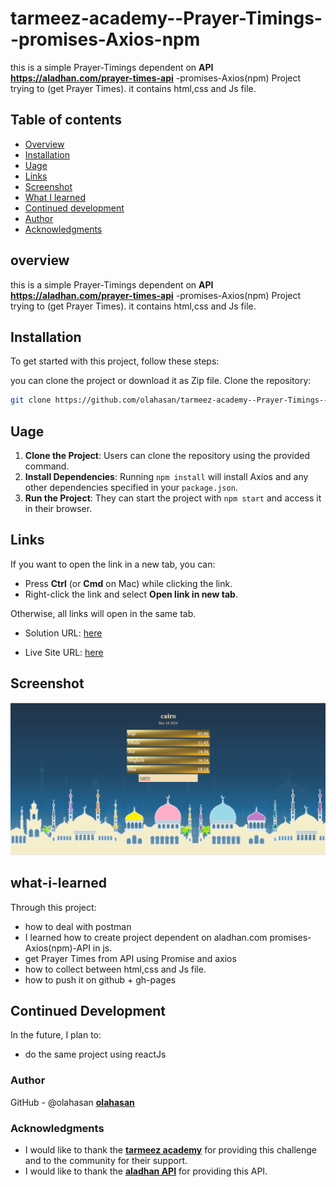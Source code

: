 # tarmeez-academy--Prayer-Timings--promises-Axios-npm
this is a simple Prayer-Timings dependent on **API** **https://aladhan.com/prayer-times-api** -promises-Axios(npm) Project trying to (get Prayer Times). it contains html,css and Js file.

## Table of contents

- [Overview](#overview)
- [Installation](#Installation)
- [Uage](#Uage)
- [Links](#Links)
- [Screenshot](#Screenshot)
- [What I learned](#what-i-learned)
- [Continued development](#continued-development)
- [Author](#author)
- [Acknowledgments](#Acknowledgments)


## overview
this is a simple Prayer-Timings dependent on **API** **https://aladhan.com/prayer-times-api** -promises-Axios(npm) Project trying to (get Prayer Times). it contains html,css and Js file.

## Installation
To get started with this project, follow these steps:

you can clone the project or download it as Zip file.
 Clone the repository:
   ```bash
   git clone https://github.com/olahasan/tarmeez-academy--Prayer-Timings--promises-Axios-npm.git
```

## Uage
1. **Clone the Project**: Users can clone the repository using the provided command.
2. **Install Dependencies**: Running `npm install` will install Axios and any other dependencies specified in your `package.json`.
3. **Run the Project**: They can start the project with `npm start` and access it in their browser.


## Links

If you want to open the link in a new tab, you can:

- Press **Ctrl** (or **Cmd** on Mac) while clicking the link.
- Right-click the link and select **Open link in new tab**.

Otherwise, all links will open in the same tab.

- Solution URL: [here](https://github.com/olahasan/tarmeez-academy--Prayer-Timings--promises-Axios-npm)

- Live Site URL: [here](https://olahasan.github.io/tarmeez-academy--Prayer-Timings--promises-Axios-npm/)


 ## Screenshot
 
![Screenshot](./screenshot.png)


## what-i-learned
Through this project:
- how to deal with postman 
- I learned how to create project dependent on aladhan.com promises-Axios(npm)-API in js.
- get Prayer Times from API using Promise and axios
- how to collect between html,css and Js file.
- how to push it on github + gh-pages 

## Continued Development
In the future, I plan to:
- do the same project using reactJs 

### Author

GitHub - @olahasan
**[olahasan](https://github.com/olahasan)**

### Acknowledgments

- I would like to thank the **[tarmeez academy](https://www.youtube.com/@tarmeez)** for providing this challenge and to the community for their support.
- I would like to thank the **[aladhan API](https://aladhan.com/prayer-times-api)** for providing this API.


